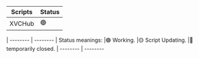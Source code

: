 | Scripts | Status 
| -------- | -------- 
| XVCHub | 🟢 

| -------- | -------- 
| Status meanings:
|🟢  Working.
|🟡  Script Updating.
|🔴  temporarily closed.
| -------- | -------- 
